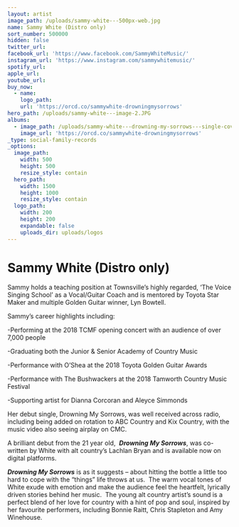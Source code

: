 ```yaml
---
layout: artist
image_path: /uploads/sammy-white---500px-web.jpg
name: Sammy White (Distro only)
sort_number: 500000
hidden: false
twitter_url:
facebook_url: 'https://www.facebook.com/SammyWhiteMusic/'
instagram_url: 'https://www.instagram.com/sammywhitemusic/'
spotify_url:
apple_url:
youtube_url:
buy_now:
  - name:
    logo_path:
    url: 'https://orcd.co/sammywhite-drowningmysorrows'
hero_path: /uploads/sammy-white---image-2.JPG
albums:
  - image_path: /uploads/sammy-white---drowning-my-sorrows---single-cover-600px.jpg
    image_url: 'https://orcd.co/sammywhite-drowningmysorrows'
_type: social-family-records
_options:
  image_path:
    width: 500
    height: 500
    resize_style: contain
  hero_path:
    width: 1500
    height: 1000
    resize_style: contain
  logo_path:
    width: 200
    height: 200
    expandable: false
    uploads_dir: uploads/logos
---
```


# **Sammy White (Distro only)**

Sammy holds a teaching position at Townsville’s highly regarded, ‘The Voice Singing School’ as a Vocal/Guitar Coach and is mentored by Toyota Star Maker and multiple Golden Guitar winner, Lyn Bowtell.

Sammy’s career highlights including:

\-Performing at the 2018 TCMF opening concert with an audience of over 7,000 people

\-Graduating both the Junior & Senior Academy of Country Music

\-Performance with O’Shea at the 2018 Toyota Golden Guitar Awards

\-Performance with The Bushwackers at the 2018 Tamworth Country Music Festival

\-Supporting artist for Dianna Corcoran and Aleyce Simmonds

Her debut single, Drowning My Sorrows, was well received across radio, including being added on rotation to ABC Country and Kix Country, with the music video also seeing airplay on CMC.

A brilliant debut from the 21 year old, &nbsp;***Drowning My Sorrows***, was co-written by White with alt country’s Lachlan Bryan and is available now on digital platforms.

***Drowning My Sorrows*** is as it suggests – about hitting the bottle a little too hard to cope with the “things” life throws at us.&nbsp; The warm vocal tones of White exude with emotion and make the audience feel the heartfelt, lyrically driven stories behind her music. &nbsp;The young alt country artist’s sound is a perfect blend of her love for country with a hint of pop and soul, inspired by her favourite performers, including Bonnie Raitt, Chris Stapleton and Amy Winehouse.